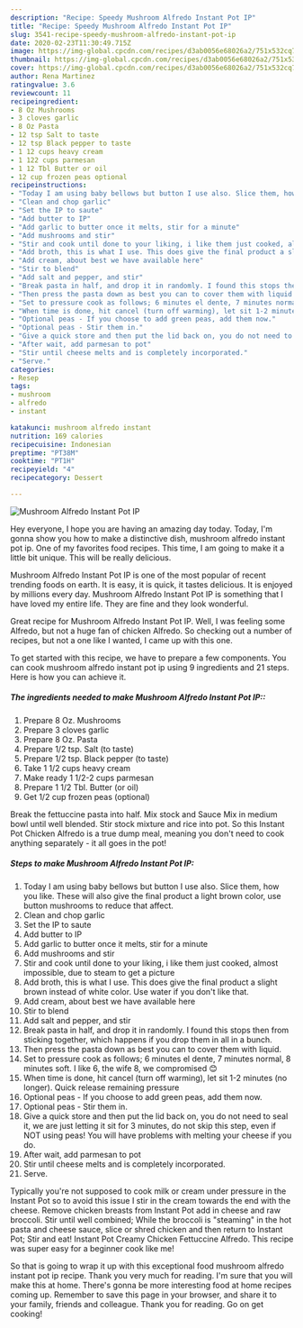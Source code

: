 ```yaml
---
description: "Recipe: Speedy Mushroom Alfredo Instant Pot IP"
title: "Recipe: Speedy Mushroom Alfredo Instant Pot IP"
slug: 3541-recipe-speedy-mushroom-alfredo-instant-pot-ip
date: 2020-02-23T11:30:49.715Z
image: https://img-global.cpcdn.com/recipes/d3ab0056e68026a2/751x532cq70/mushroom-alfredo-instant-pot-ip-recipe-main-photo.jpg
thumbnail: https://img-global.cpcdn.com/recipes/d3ab0056e68026a2/751x532cq70/mushroom-alfredo-instant-pot-ip-recipe-main-photo.jpg
cover: https://img-global.cpcdn.com/recipes/d3ab0056e68026a2/751x532cq70/mushroom-alfredo-instant-pot-ip-recipe-main-photo.jpg
author: Rena Martinez
ratingvalue: 3.6
reviewcount: 11
recipeingredient:
- 8 Oz Mushrooms
- 3 cloves garlic
- 8 Oz Pasta
- 12 tsp Salt to taste
- 12 tsp Black pepper to taste
- 1 12 cups heavy cream
- 1 122 cups parmesan
- 1 12 Tbl Butter or oil
- 12 cup frozen peas optional
recipeinstructions:
- "Today I am using baby bellows but button I use also. Slice them, how you like. These will also give the final product a light brown color, use button mushrooms to reduce that affect."
- "Clean and chop garlic"
- "Set the IP to saute"
- "Add butter to IP"
- "Add garlic to butter once it melts, stir for a minute"
- "Add mushrooms and stir"
- "Stir and cook until done to your liking, i like them just cooked, almost impossible, due to steam to get a picture"
- "Add broth, this is what I use. This does give the final product a slight brown instead of white color. Use water if you don&#39;t like that."
- "Add cream, about best we have available here"
- "Stir to blend"
- "Add salt and pepper, and stir"
- "Break pasta in half, and drop it in randomly. I found this stops then from sticking together, which happens if you drop them in all in a bunch."
- "Then press the pasta down as best you can to cover them with liquid."
- "Set to pressure cook as follows; 6 minutes el dente, 7 minutes normal, 8 minutes soft. I like 6, the wife 8, we compromised 😊"
- "When time is done, hit cancel (turn off warming), let sit 1-2 minutes (no longer). Quick release remaining pressure"
- "Optional peas - If you choose to add green peas, add them now."
- "Optional peas - Stir them in."
- "Give a quick store and then put the lid back on, you do not need to seal it, we are just letting it sit for 3 minutes, do not skip this step, even if NOT using peas! You will have problems with melting your cheese if you do."
- "After wait, add parmesan to pot"
- "Stir until cheese melts and is completely incorporated."
- "Serve."
categories:
- Resep
tags:
- mushroom
- alfredo
- instant

katakunci: mushroom alfredo instant
nutrition: 169 calories
recipecuisine: Indonesian
preptime: "PT38M"
cooktime: "PT1H"
recipeyield: "4"
recipecategory: Dessert

---
```



![Mushroom Alfredo Instant Pot IP](https://img-global.cpcdn.com/recipes/d3ab0056e68026a2/751x532cq70/mushroom-alfredo-instant-pot-ip-recipe-main-photo.jpg)

Hey everyone, I hope you are having an amazing day today. Today, I'm gonna show you how to make a distinctive dish, mushroom alfredo instant pot ip. One of my favorites food recipes. This time, I am going to make it a little bit unique. This will be really delicious.

Mushroom Alfredo Instant Pot IP is one of the most popular of recent trending foods on earth. It is easy, it is quick, it tastes delicious. It is enjoyed by millions every day. Mushroom Alfredo Instant Pot IP is something that I have loved my entire life. They are fine and they look wonderful.

Great recipe for Mushroom Alfredo Instant Pot IP. Well, I was feeling some Alfredo, but not a huge fan of chicken Alfredo. So checking out a number of recipes, but not a one like I wanted, I came up with this one.


To get started with this recipe, we have to prepare a few components. You can cook mushroom alfredo instant pot ip using 9 ingredients and 21 steps. Here is how you can achieve it.

##### The ingredients needed to make Mushroom Alfredo Instant Pot IP::

1. Prepare 8 Oz. Mushrooms
1. Prepare 3 cloves garlic
1. Prepare 8 Oz. Pasta
1. Prepare 1/2 tsp. Salt (to taste)
1. Prepare 1/2 tsp. Black pepper (to taste)
1. Take 1 1/2 cups heavy cream
1. Make ready 1 1/2-2 cups parmesan
1. Prepare 1 1/2 Tbl. Butter (or oil)
1. Get 1/2 cup frozen peas (optional)


Break the fettuccine pasta into half. Mix stock and Sauce Mix in medium bowl until well blended. Stir stock mixture and rice into pot. So this Instant Pot Chicken Alfredo is a true dump meal, meaning you don&#39;t need to cook anything separately - it all goes in the pot! 

##### Steps to make Mushroom Alfredo Instant Pot IP:

1. Today I am using baby bellows but button I use also. Slice them, how you like. These will also give the final product a light brown color, use button mushrooms to reduce that affect.
1. Clean and chop garlic
1. Set the IP to saute
1. Add butter to IP
1. Add garlic to butter once it melts, stir for a minute
1. Add mushrooms and stir
1. Stir and cook until done to your liking, i like them just cooked, almost impossible, due to steam to get a picture
1. Add broth, this is what I use. This does give the final product a slight brown instead of white color. Use water if you don&#39;t like that.
1. Add cream, about best we have available here
1. Stir to blend
1. Add salt and pepper, and stir
1. Break pasta in half, and drop it in randomly. I found this stops then from sticking together, which happens if you drop them in all in a bunch.
1. Then press the pasta down as best you can to cover them with liquid.
1. Set to pressure cook as follows; 6 minutes el dente, 7 minutes normal, 8 minutes soft. I like 6, the wife 8, we compromised 😊
1. When time is done, hit cancel (turn off warming), let sit 1-2 minutes (no longer). Quick release remaining pressure
1. Optional peas - If you choose to add green peas, add them now.
1. Optional peas - Stir them in.
1. Give a quick store and then put the lid back on, you do not need to seal it, we are just letting it sit for 3 minutes, do not skip this step, even if NOT using peas! You will have problems with melting your cheese if you do.
1. After wait, add parmesan to pot
1. Stir until cheese melts and is completely incorporated.
1. Serve.


Typically you&#39;re not supposed to cook milk or cream under pressure in the Instant Pot so to avoid this issue I stir in the cream towards the end with the cheese. Remove chicken breasts from Instant Pot add in cheese and raw broccoli. Stir until well combined; While the broccoli is &#34;steaming&#34; in the hot pasta and cheese sauce, slice or shred chicken and then return to Instant Pot; Stir and eat! Instant Pot Creamy Chicken Fettuccine Alfredo. This recipe was super easy for a beginner cook like me! 

So that is going to wrap it up with this exceptional food mushroom alfredo instant pot ip recipe. Thank you very much for reading. I'm sure that you will make this at home. There's gonna be more interesting food at home recipes coming up. Remember to save this page in your browser, and share it to your family, friends and colleague. Thank you for reading. Go on get cooking!
